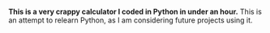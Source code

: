 **This is a very crappy calculator I coded in Python in under an hour.**
This is an attempt to relearn Python, as I am considering future projects using it.
